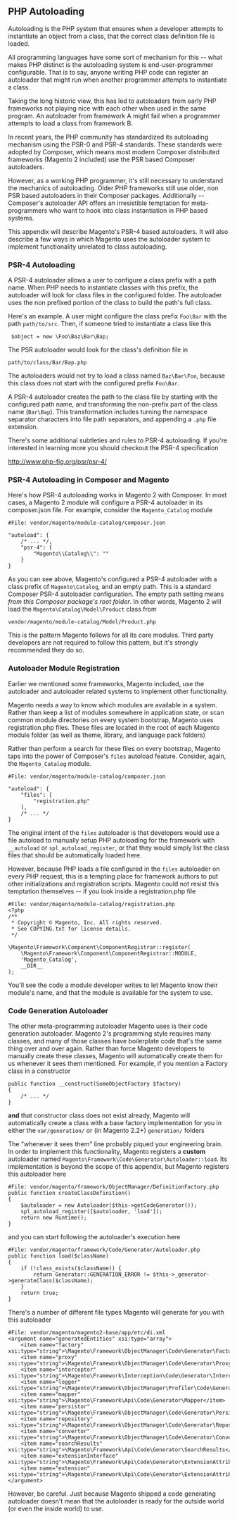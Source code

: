 ## PHP Autoloading
	
Autoloading is the PHP system that ensures when a developer attempts to instantiate an object from a class, that the correct class definition file is loaded.  

All programming languages have some sort of mechanism for this -- what makes PHP distinct is the autoloading system is end-user-programmer configurable.  That is to say, anyone writing PHP code can register an autoloader that might run when another programmer attempts to instantiate a class.

Taking the long historic view, this has led to autoloaders from early PHP frameworks not playing nice with each other when used in the same program.  An autoloader from framework A might fail when a programmer attempts to load a class from framework B.  

In recent years, the PHP community has standardized its autoloading mechanism using the PSR-0 and PSR-4 standards. These standards were adopted by Composer, which means most modern Composer distributed frameworks (Magento 2 included) use the PSR based Composer autoloaders.  

However, as a working PHP programmer, it's still necessary to understand the mechanics of autoloading.  Older PHP frameworks still use older, non PSR based autoloaders in their Composer packages.  Additionally -- Composer's autoloader API offers an irresistible temptation for meta-programmers who want to hook into class instantiation in PHP based systems.

This appendix will describe Magento's PSR-4 based autoloaders. It will also describe a few ways in which Magento uses the autoloader system to implement functionality unrelated to class autoloading. 

### PSR-4 Autoloading

A PSR-4 autoloader allows a user to configure a class prefix with a path name.  When PHP needs to instantiate classes with this prefix, the autoloader will look for class files in the configured folder.  The autoloader uses the non prefixed portion of the class to build the path's full class.

Here's an example.  A user might configure the class prefix `Foo\Bar` with the path `path/to/src`.  Then, if someone tried to instantiate a class like this
 
     $object = new \Foo\Baz\Bar\Bap;
     
The PSR autoloader would look for the class's definition file in 

    path/to/class/Bar/Bap.php
    
The autoloaders would not try to load a class named `Baz\Bar\Foo`, because this class does not start with the configured prefix `Foo\Bar`.   

A PSR-4 autoloader creates the path to the class file by starting with the configured path name, and transforming the non-prefix part of the class name (`Bar\Bap`).  This transformation includes turning the namespace separator characters into file path separators, and appending a `.php` file extension.
 
There's some additional subtleties and rules to PSR-4 autoloading.  If you're interested in learning more you should checkout the PSR-4 specification

http://www.php-fig.org/psr/psr-4/
 
###  PSR-4 Autoloading in Composer and Magento

Here's how PSR-4 autoloading works in Magento 2 with Composer.  In most cases, a Magento 2 module will configure a PSR-4 autoloader in its composer.json file.   For example, consider the `Magento_Catalog` module

    #File: vendor/magento/module-catalog/composer.json 

    "autoload": {
        /* ... */,
        "psr-4": {
            "Magento\\Catalog\\": ""
        }
    }
   
As you can see above, Magento's configured a PSR-4 autoloader with a class prefix of `Magento\Catalog`, and an empty path.  This is a standard Composer PSR-4 autoloader configuration.  The empty path setting means *from this Composer package's root folder*. In other words, Magento 2 will load the `Magento\Catalog\Model\Product` class from 
   
    vendor/magento/module-catalog/Model/Product.php
    
This is the pattern Magento follows for all its core modules.  Third party developers are not required to follow this pattern, but it's strongly recommended they do so. 

### Autoloader Module Registration

Earlier we mentioned some frameworks, Magento included, use the autoloader and autoloader related systems to implement other functionality.  

Magento needs a way to know which modules are available in a system.  Rather than keep a list of modules somewhere in application state, or scan common module directories on every system bootstrap, Magento uses registration.php files.  These files are located in the root of each Magento module folder (as well as theme, library, and language pack folders)

Rather than perform a search for these files on every bootstrap, Magento taps into the power of Composer's `files` autoload feature.  Consider, again, the `Magento_Catalog` module.

    #File: vendor/magento/module-catalog/composer.json 

    "autoload": {
        "files": [
            "registration.php"
        ],
        /* ... */
    }

The original intent of the `files` autoloader is that developers would use a file autoload to manually setup PHP autoloading for the framework with `__autoload` or `spl_autoload_register`, or that they would simply list the class files that should be automatically loaded here.  

However, because PHP loads a file configured in the `files` autoloader on every PHP request, this is a tempting place for framework authors to put other initializations and registration scripts.  Magento could not resist this temptation themselves -- if you look inside a registration.php file

    #File: vendor/magento/module-catalog/registration.php 
    <?php
    /**
     * Copyright © Magento, Inc. All rights reserved.
     * See COPYING.txt for license details.
     */

    \Magento\Framework\Component\ComponentRegistrar::register(
        \Magento\Framework\Component\ComponentRegistrar::MODULE,
        'Magento_Catalog',
        __DIR__
    );

You'll see the code a module developer writes to let Magento know their module's name, and that the module is available for the system to use.
 
### Code Generation Autoloader

The other meta-programming autoloader Magento uses is their code generation autoloader.  Magento 2's programming style requires many classes, and many of those classes have boilerplate code that's the same thing over and over again.  Rather than force Magento developers to manually create these classes, Magento will automatically create them for us whenever it sees them mentioned.  For example, if you mention a Factory class in a constructor

    public function __construct(SomeObjectFactory $factory)
    {
        /* ... */
    }

**and** that constructor class does not exist already, Magento will automatically create a class with a base factory implementation for you in either the `var/generation/` or (in Magento 2.2+) `generation/` folders

The "whenever it sees them" line probably piqued your engineering brain.  In order to implement this functionality, Magento registers a **custom** autoloader named `Magento\Framework\Code\Generator\Autoloader::load`.  Its implementation is beyond the scope of this appendix, but Magento registers this autoloader here

    #File: vendor/magento/framework/ObjectManager/DefinitionFactory.php
    public function createClassDefinition()
    {
        $autoloader = new Autoloader($this->getCodeGenerator());
        spl_autoload_register([$autoloader, 'load']);
        return new Runtime();
    }

and you can start following the autoloader's execution here

    #File: vendor/magento/framework/Code/Generator/Autoloader.php
    public function load($className)
    {
        if (!class_exists($className)) {
            return Generator::GENERATION_ERROR != $this->_generator->generateClass($className);
        }
        return true;
    }
	
There's a number of different file types Magento will generate for you with this autoloader

    #File: vendor/magento/magento2-base/app/etc/di.xml
    <argument name="generatedEntities" xsi:type="array">
        <item name="factory" xsi:type="string">\Magento\Framework\ObjectManager\Code\Generator\Factory</item>
        <item name="proxy" xsi:type="string">\Magento\Framework\ObjectManager\Code\Generator\Proxy</item>
        <item name="interceptor" xsi:type="string">\Magento\Framework\Interception\Code\Generator\Interceptor</item>
        <item name="logger" xsi:type="string">\Magento\Framework\ObjectManager\Profiler\Code\Generator\Logger</item>
        <item name="mapper" xsi:type="string">\Magento\Framework\Api\Code\Generator\Mapper</item>
        <item name="persistor" xsi:type="string">\Magento\Framework\ObjectManager\Code\Generator\Persistor</item>
        <item name="repository" xsi:type="string">\Magento\Framework\ObjectManager\Code\Generator\Repository</item>
        <item name="convertor" xsi:type="string">\Magento\Framework\ObjectManager\Code\Generator\Converter</item>
        <item name="searchResults" xsi:type="string">\Magento\Framework\Api\Code\Generator\SearchResults</item>
        <item name="extensionInterface" xsi:type="string">\Magento\Framework\Api\Code\Generator\ExtensionAttributesInterfaceGenerator</item>
        <item name="extension" xsi:type="string">\Magento\Framework\Api\Code\Generator\ExtensionAttributesGenerator</item>
    </argument>	
    
However, be careful.  Just because Magento shipped a code generating autoloader doesn't mean that the autoloader is ready for the outside world (or even the inside world) to use.
